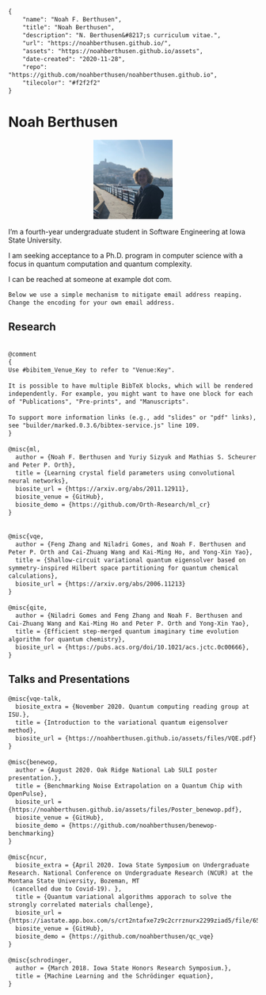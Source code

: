 ```bio-meta
{
    "name": "Noah F. Berthusen",
    "title": "Noah Berthusen",
    "description": "N. Berthusen&#8217;s curriculum vitae.",
    "url": "https://noahberthusen.github.io/",
    "assets": "https://noahberthusen.github.io/assets",
    "date-created": "2020-11-28",
    "repo": "https://github.com/noahberthusen/noahberthusen.github.io",
    "tilecolor": "#f2f2f2"
}
```

# Noah&nbsp;Berthusen


<figure class="gl-page-background gl-float-right gl-image-box" style="text-align: center;"><img src="assets/images/headshot.jpg" alt="A photo of J. Doe" width="160" height="160" style="max-width: 160px;" /></figure>

I’m a fourth-year undergraduate student in Software Engineering at Iowa State University. 

I am seeking acceptance to a Ph.D. program in computer science with a focus in quantum computation and quantum complexity.

I can be reached at <span id="_eml" class="gl-eml">someone at example dot com</span>.

```bio-remove
Below we use a simple mechanism to mitigate email address reaping.
Change the encoding for your own email address.
```

<!--[bio][protect]
<script type="application/javascript">
window.setTimeout(function ()
{
var addr = [110, 102, 98, 49, 64, 105, 97, 115, 116, 97, 116, 101, 46, 101, 100, 117];
addr = String.fromCharCode.apply(String, addr);
var eml = document.getElementById('_eml');
eml.innerHTML = '<a href="mailto:' + addr + '">' + addr + '</a>';
eml.removeAttribute('class');
}, 600);
</script>
[bio]-->


## Research

```blog-bib

@comment
{
Use #bibitem_Venue_Key to refer to "Venue:Key".

It is possible to have multiple BibTeX blocks, which will be rendered independently. For example, you might want to have one block for each of "Publications", "Pre-prints", and "Manuscripts".

To support more information links (e.g., add "slides" or "pdf" links),
see "builder/marked.0.3.6/bibtex-service.js" line 109.
}

@misc{ml,
  author = {Noah F. Berthusen and Yuriy Sizyuk and Mathias S. Scheurer and Peter P. Orth},
  title = {Learning crystal field parameters using convolutional neural networks},
  biosite_url = {https://arxiv.org/abs/2011.12911},
  biosite_venue = {GitHub},
  biosite_demo = {https://github.com/Orth-Research/ml_cr}
}


@misc{vqe,
  author = {Feng Zhang and Niladri Gomes, and Noah F. Berthusen and Peter P. Orth and Cai-Zhuang Wang and Kai-Ming Ho, and Yong-Xin Yao},
  title = {Shallow-circuit variational quantum eigensolver based on symmetry-inspired Hilbert space partitioning for quantum chemical calculations},
  biosite_url = {https://arxiv.org/abs/2006.11213}
}

@misc{qite,
  author = {Niladri Gomes and Feng Zhang and Noah F. Berthusen and Cai-Zhuang Wang and Kai-Ming Ho and Peter P. Orth and Yong-Xin Yao},
  title = {Efficient step-merged quantum imaginary time evolution algorithm for quantum chemistry},
  biosite_url = {https://pubs.acs.org/doi/10.1021/acs.jctc.0c00666},
}

```

## Talks and Presentations

```blog-bib
@misc{vqe-talk,
  biosite_extra = {November 2020. Quantum computing reading group at ISU.},
  title = {Introduction to the variational quantum eigensolver method},
  biosite_url = {https://noahberthusen.github.io/assets/files/VQE.pdf}
}

@misc{benewop,
  author = {August 2020. Oak Ridge National Lab SULI poster presentation.},
  title = {Benchmarking Noise Extrapolation on a Quantum Chip with OpenPulse},
  biosite_url = {https://noahberthusen.github.io/assets/files/Poster_benewop.pdf},
  biosite_venue = {GitHub},
  biosite_demo = {https://github.com/noahberthusen/benewop-benchmarking}
}

@misc{ncur,
  biosite_extra = {April 2020. Iowa State Symposium on Undergraduate Research. National Conference on Undergraduate Research (NCUR) at the Montana State University, Bozeman, MT
 (cancelled due to Covid-19). },
  title = {Quantum variational algorithms apporach to solve the strongly correlated materials challenge},
  biosite_url = {https://iastate.app.box.com/s/crt2ntafxe7z9c2crrznurx2299ziad5/file/655919529632},
  biosite_venue = {GitHub},
  biosite_demo = {https://github.com/noahberthusen/qc_vqe}
}

@misc{schrodinger,
  author = {March 2018. Iowa State Honors Research Symposium.},
  title = {Machine Learning and the Schrödinger equation},
}


```
